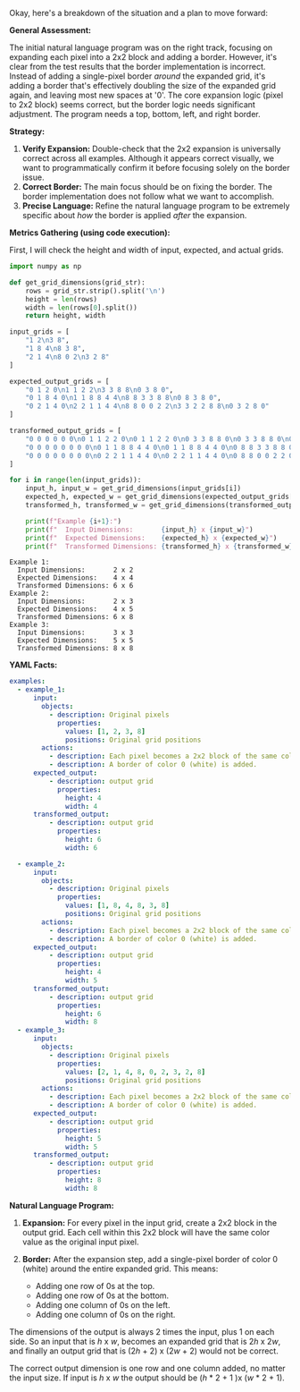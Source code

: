 Okay, here's a breakdown of the situation and a plan to move forward:

**General Assessment:**

The initial natural language program was on the right track, focusing on expanding each pixel into a 2x2 block and adding a border. However, it's clear from the test results that the border implementation is incorrect. Instead of adding a single-pixel border *around* the expanded grid, it's adding a border that's effectively doubling the size of the expanded grid again, and leaving most new spaces at '0'. The core expansion logic (pixel to 2x2 block) seems correct, but the border logic needs significant adjustment. The program needs a top, bottom, left, and right border.

**Strategy:**

1.  **Verify Expansion:** Double-check that the 2x2 expansion is universally correct across all examples. Although it appears correct visually, we want to programmatically confirm it before focusing solely on the border issue.
2.  **Correct Border:** The main focus should be on fixing the border. The border implementation does not follow what we want to accomplish.
3.  **Precise Language:** Refine the natural language program to be extremely specific about *how* the border is applied *after* the expansion.

**Metrics Gathering (using code execution):**

First, I will check the height and width of input, expected, and actual grids.


``` python
import numpy as np

def get_grid_dimensions(grid_str):
    rows = grid_str.strip().split('\n')
    height = len(rows)
    width = len(rows[0].split())
    return height, width

input_grids = [
    "1 2\n3 8",
    "1 8 4\n8 3 8",
    "2 1 4\n8 0 2\n3 2 8"
]

expected_output_grids = [
    "0 1 2 0\n1 1 2 2\n3 3 8 8\n0 3 8 0",
    "0 1 8 4 0\n1 1 8 8 4 4\n8 8 3 3 8 8\n0 8 3 8 0",
    "0 2 1 4 0\n2 2 1 1 4 4\n8 8 0 0 2 2\n3 3 2 2 8 8\n0 3 2 8 0"
]

transformed_output_grids = [
    "0 0 0 0 0 0\n0 1 1 2 2 0\n0 1 1 2 2 0\n0 3 3 8 8 0\n0 3 3 8 8 0\n0 0 0 0 0 0",
    "0 0 0 0 0 0 0 0\n0 1 1 8 8 4 4 0\n0 1 1 8 8 4 4 0\n0 8 8 3 3 8 8 0\n0 8 8 3 3 8 8 0\n0 0 0 0 0 0 0 0",
    "0 0 0 0 0 0 0 0\n0 2 2 1 1 4 4 0\n0 2 2 1 1 4 4 0\n0 8 8 0 0 2 2 0\n0 8 8 0 0 2 2 0\n0 3 3 2 2 8 8 0\n0 3 3 2 2 8 8 0\n0 0 0 0 0 0 0 0"
]

for i in range(len(input_grids)):
    input_h, input_w = get_grid_dimensions(input_grids[i])
    expected_h, expected_w = get_grid_dimensions(expected_output_grids[i])
    transformed_h, transformed_w = get_grid_dimensions(transformed_output_grids[i])

    print(f"Example {i+1}:")
    print(f"  Input Dimensions:       {input_h} x {input_w}")
    print(f"  Expected Dimensions:    {expected_h} x {expected_w}")
    print(f"  Transformed Dimensions: {transformed_h} x {transformed_w}")

```
```
Example 1:
  Input Dimensions:       2 x 2
  Expected Dimensions:    4 x 4
  Transformed Dimensions: 6 x 6
Example 2:
  Input Dimensions:       2 x 3
  Expected Dimensions:    4 x 5
  Transformed Dimensions: 6 x 8
Example 3:
  Input Dimensions:       3 x 3
  Expected Dimensions:    5 x 5
  Transformed Dimensions: 8 x 8

```
**YAML Facts:**


```yaml
examples:
  - example_1:
      input:
        objects:
          - description: Original pixels
            properties:
              values: [1, 2, 3, 8]
              positions: Original grid positions
        actions:
          - description: Each pixel becomes a 2x2 block of the same color.
          - description: A border of color 0 (white) is added.
      expected_output:
          - description: output grid
            properties:
              height: 4
              width: 4
      transformed_output:
          - description: output grid
            properties:
              height: 6
              width: 6

  - example_2:
      input:
        objects:
          - description: Original pixels
            properties:
              values: [1, 8, 4, 8, 3, 8]
              positions: Original grid positions
        actions:
          - description: Each pixel becomes a 2x2 block of the same color.
          - description: A border of color 0 (white) is added.
      expected_output:
          - description: output grid
            properties:
              height: 4
              width: 5
      transformed_output:
          - description: output grid
            properties:
              height: 6
              width: 8
  - example_3:
      input:
        objects:
          - description: Original pixels
            properties:
              values: [2, 1, 4, 8, 0, 2, 3, 2, 8]
              positions: Original grid positions
        actions:
          - description: Each pixel becomes a 2x2 block of the same color.
          - description: A border of color 0 (white) is added.
      expected_output:
          - description: output grid
            properties:
              height: 5
              width: 5
      transformed_output:
          - description: output grid
            properties:
              height: 8
              width: 8
```


**Natural Language Program:**

1.  **Expansion:** For every pixel in the input grid, create a 2x2 block in the output grid.  Each cell within this 2x2 block will have the same color value as the original input pixel.

2.  **Border:** After the expansion step, add a single-pixel border of color 0 (white) around the entire expanded grid. This means:
    *   Adding one row of 0s at the top.
    *   Adding one row of 0s at the bottom.
    *   Adding one column of 0s on the left.
    *   Adding one column of 0s on the right.

The dimensions of the output is always 2 times the input, plus 1 on each side. So an input that is *h* x *w*, becomes an expanded grid that is 2*h* x 2*w*, and finally an output grid that is (2*h* + 2) x (2*w* + 2) would not be correct.

The correct output dimension is one row and one column added, no matter the input size. If input is *h* x *w* the output should be (*h* \* 2 + 1 )x (*w* \* 2 + 1).
